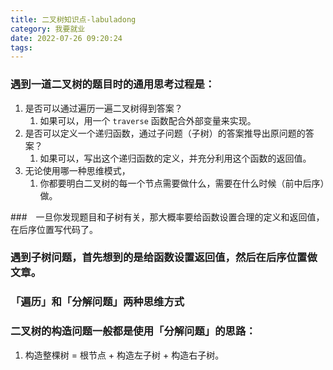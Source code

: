 ```yaml
---
title: 二叉树知识点-labuladong
category: 我要就业
date: 2022-07-26 09:20:24
tags:
---
```

### 遇到一道二叉树的题目时的通用思考过程是：
1. 是否可以通过遍历一遍二叉树得到答案？
    1. 如果可以，用一个 `traverse` 函数配合外部变量来实现。
2. 是否可以定义一个递归函数，通过子问题（子树）的答案推导出原问题的答案？
    1. 如果可以，写出这个递归函数的定义，并充分利用这个函数的返回值。
3. 无论使用哪一种思维模式，
    1. 你都要明白二叉树的每一个节点需要做什么，需要在什么时候（前中后序）做。

###　一旦你发现题目和子树有关，那大概率要给函数设置合理的定义和返回值，在后序位置写代码了。

### 遇到子树问题，首先想到的是给函数设置返回值，然后在后序位置做文章。

### 「遍历」和「分解问题」两种思维方式

### 二叉树的**构造**问题一般都是使用「分解问题」的思路：
1. 构造整棵树 = 根节点 + 构造左子树 + 构造右子树。


